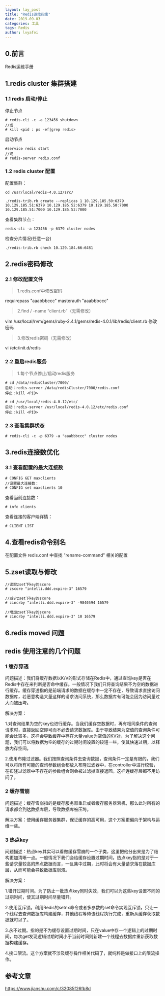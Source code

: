 ```yaml
---
layout: lay_post
title: "Redis运维指南"
date: 2019-09-03
categories: 工具
tags: Redis
author: lvyafei
---
```


## 0.前言

Redis运维手册

<!--more-->

## 1.redis cluster 集群搭建

### 1.1 redis 启动/停止

停止节点
```
# redis-cli -c -a 123456 shutdown
//或
# kill <pid : ps -ef|grep redis>
```

启动节点
```
#service redis start
//或
# redis-server redis.conf
```

### 1.2 redis cluster 配置

配置集群：

```
cd /usr/local/redis-4.0.12/src/

./redis-trib.rb create --replicas 1 10.129.185.50:6379 10.129.185.51:6379 10.129.185.52:6379 10.129.185.50:7000 10.129.185.51:7000 10.129.185.52:7000
```

查看集群节点：

```
redis-cli -a 123456 -p 6379 cluster nodes
```

检查分片情况(任意一台)
```
./redis-trib.rb check 10.129.184.66:6481
```

## 2.redis密码修改

### 2.1 修改配置文件

>1.redis.conf中修改密码

requirepass "aaabbbccc"
masterauth "aaabbbccc"

>2.find / -name “client.rb”（无需修改）

vim /usr/local/rvm/gems/ruby-2.4.1/gems/redis-4.0.1/lib/redis/client.rb
修改密码

>3.修改redis密码（无需修改）

vi /etc/init.d/redis

### 2.2 重启redis服务

>1.每个节点停止/启动redis服务

```
# cd /data/redisCluster/7000/
启动：redis-server /data/redisCluster/7000/redis.conf 
停止：kill <PID>
```

```
# cd /usr/local/redis-4.0.12/etc/
启动：redis-server /usr/local/redis-4.0.12/etc/redis.conf 
停止：kill <PID>
```

### 2.3 查看集群状态

```
# redis-cli -c -p 6379 -a "aaabbbccc" cluster nodes
```

## 3.redis连接数优化

### 3.1 查看配置的最大连接数

```
# CONFIG GET maxclients
//设置最大连接数：
# CONFIG set maxclients 10
```

查看当前连接数：

```
# info clients
```

查看连接的客户端详情：

```
# CLIENT LIST
```

## 4.查看redis命令别名

在配置文件 redis.conf 中查找 "rename-command" 相关的配置

## 5.zset读取与修改

```
//读取zset下key的score
# zscore "intelli.ddd.expire-3" 16579

//减少zset下key的score
# zincrby "intelli.ddd.expire-3" -9840594 16579

//增加zset下key的score
# zincrby "intelli.ddd.expire-3" 10 16579
```

## 6.redis moved 问题


## redis 使用注意的几个问题

### 1 缓存穿透

问题描述：我们将缓存数据以K/V的形式存储在Redis中，通过查询key是否在Redis中存在来判断是否命中缓存。一般情况下我们只将查询结果不为空的数据进行缓存。缓存穿透指的是前端请求的数据在缓存中一定不存在，导致请求直接访问数据库，若恶意构造大量这样的请求访问系统，那么数据库有可能会因为访问量过大而被压垮。

解决方案：

1.对查询结果为空的key也进行缓存。当我们缓存空数据时，再有相同条件的查询请求时，直接返回空即可而不必去请求数据库。由于导致结果为空值的查询条件可能会比较多，这样会导致缓存中存在大量value为空值的KV对，为了解决这个问题，我们可以将数据为空的缓存的过期时间设置的较短一些，使其快速过期，以释放内存空间。

2.使用布隆过滤器。我们按照查询条件去查询数据，查询条件一定是有限的，我们可以将所有可能的查询参数组合都放入布隆过滤器中，在controller中进行校验，在布隆过滤器中不存在的参数组合则会被过滤掉直接返回。这样连缓存层都不用访问了。

### 2 缓存雪崩

问题描述：缓存雪崩指的是缓存服务器重启或者缓存服务器宕机，那么此时所有的请求都会到达数据库层，导致数据库被压垮。

解决方案：使用缓存服务器集群，保证缓存的高可用，这个方案更偏向于架构与运维一些。

### 3 热点key

问题描述：热点key其实可以看做缓存雪崩的一个子类，这里把他分出来是为了结构更加清晰一点。一般情况下我们会给缓存设置过期时间，热点key指的是对于一些请求量较高的热点数据而言，一旦集中过期，此时将会有大量请求落在数据库层，从而可能会导致数据库崩溃。

解决方案：

1.错开过期时间。为了防止一批热点key同时失效，我们可以为这些key设置不同的过期时间，使其过期时间尽量错开。

2.使用互斥锁。利用Redis的setnx命令或者多参数的set命令实现互斥锁，只让一个线程去查询数据库构建缓存，其他线程等待该线程执行完成，重新从缓存获取数据就可以了。

3.永不过期。指的是不为缓存设置过期时间，只在value中存一个逻辑上的过期时间，每次get发现逻辑过期时间小于当前时间则新建一个线程去数据库重新获取数据构建缓存。

4.接口限流。这个方案就不涉及缓存操作相关代码了，就纯粹是做接口上的限流操作。

## 参考文章

https://www.jianshu.com/c/32085f26fb8d